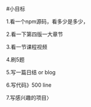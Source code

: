 #小目标

1.看一个npm源码，看多少是多少，

2.看一下第四版一大章节

3.看一节课程视频

4.刷5题

5.写一篇日结 or blog

6.写代码》500 line

7.写感兴趣的项目〉